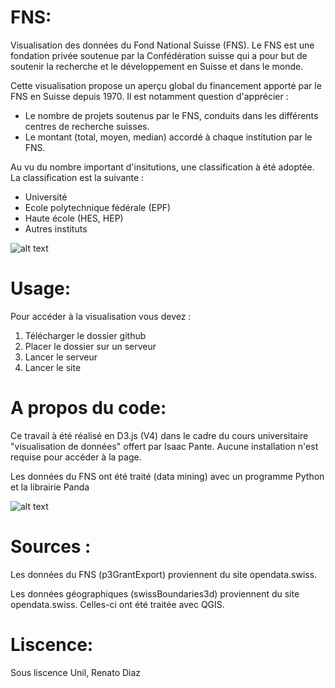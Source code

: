 # FNS:

Visualisation des données du Fond National Suisse (FNS). Le FNS est une fondation privée soutenue par la Confédération suisse qui a pour but de soutenir la recherche et le développement en Suisse et dans le monde.

Cette visualisation propose un aperçu global du financement apporté par le FNS en Suisse depuis 1970. Il est notamment question d'apprécier :

- Le nombre de projets soutenus par le FNS, conduits dans les différents centres de recherche suisses.
- Le montant (total, moyen, median) accordé à chaque institution par le FNS.

Au vu du nombre important d'insitutions, une classification à été adoptée. La classification est la suivante : 

- Université
- Ecole polytechnique fédérale (EPF)
- Haute école (HES, HEP)
- Autres instituts

![alt text](https://github.com/rerouj/fns/blob/master/screenshots/screenshot1.png)

# Usage:

Pour accéder à la visualisation vous devez : 

1) Télécharger le dossier github 
2) Placer le dossier sur un serveur 
3) Lancer le serveur 
4) Lancer le site

# A propos du code:

Ce travail à été réalisé en D3.js (V4) dans le cadre du cours universitaire "visualisation de données" offert par Isaac Pante.
Aucune installation n'est requise pour accéder à la page.

Les données du FNS ont été traité (data mining) avec un programme Python et la librairie Panda

![alt text](https://github.com/rerouj/fns/blob/master/screenshots/screenshot2.png)

# Sources :

Les données du FNS (p3GrantExport) proviennent du site opendata.swiss.

Les données géographiques (swissBoundaries3d) proviennent du site opendata.swiss. Celles-ci ont été traitée avec QGIS.

# Liscence:

Sous liscence Unil, Renato Diaz
